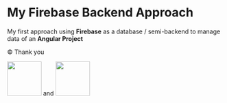 # My Firebase Backend Approach

My first approach using **Firebase** as a database / semi-backend to manage data of an **Angular Project**

:copyright: Thank you 

<img src="https://user-images.githubusercontent.com/93710089/221360401-4febb4e4-7327-4ccf-909d-6b46c00983f5.png" width="80" height="80" /> and <img src="https://user-images.githubusercontent.com/93710089/221360400-1dfb48e1-4904-414e-a0c6-5198ce7cb87f.png" width="80" height="80" />



